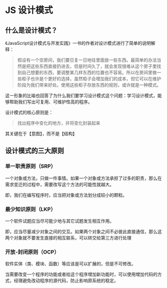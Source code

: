 # JS 设计模式

## 什么是设计模式？

《JavaScript设计模式与开发实践》一书的作者对设计模式进行了简单的说明解释：

> 假设有一个空房间，我们要日复一日地往里面放一些东西。最简单的办法当然是把这些东西直接扔进去，但是时间久了，就会发现很难从这个房子里找到自己想要的东西，要调整某几样东西的位置也不容易。所以在房间里做一些柜子也许是个更好的选择，虽然柜子会增加我们的成本，但它可以在维护阶段为我们带来好处。使用这些柜子存放东西的规则，或许就是一种模式。

这一形象的比喻也回答了为什么我们要学习设计模式这个问题：学习设计模式，能够帮助我们写出可复用、可维护性高的程序。

设计模式的核心原则是：

> 找出程序中变化的地方，并将变化封装起来

其关键在于【意图】，而不是【结构】

## 设计模式的三大原则

### 单一职责原则（SRP）

一个对象或方法，只做一件事情。如果一个对象或方法承担了过多的职责，那么在需求变迁的过程中，需要改写这个方法的可能性就越大。

即，我们在编写程序时，应当把对象或方法划分成较小的颗粒。

### 最少知识原则（LKP）

一个软件试题应当尽可能少地与其它试题发生相互作用。

即，应当尽量减少对象之间的交互。如果两个对象之间不必彼此直接通信，那么这两个对象就不要发生直接的相互联系，可以转交给第三方进行处理

### 开放-封闭原则（OCP）

软件实体（类、模块、函数）等应该是可以扩展的，但是不可修改。

当需要改变一个程序的功能或者给这个程序增加新功能时，可以使用增加代码的方式，经理避免改动程序的源代码，防止影响原系统的稳定。
